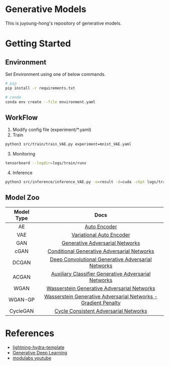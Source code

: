 # Generative Models

This is juyoung-hong's repository of generative models.

# Getting Started

## Environment

Set Environment using one of below commands.

```bash
# pip
pip install -r requirements.txt

# conda
conda env create --file environment.yaml
```

## WorkFlow

1. Modify config file (experiment/*.yaml)
2. Train
```bash
python3 src/train/train_VAE.py experiment=mnist_VAE.yaml
```
3. Monitoring
```bash
tensorboard --logdir=logs/train/runs
```
4. Inference
```bash
python3 src/inference/inference_VAE.py -o=result -d=cuda -ckpt logs/train/runs/2023-11-03_12-37-21/ckpt/model/epoch_29.pth
```

## Model Zoo

|Model Type|Docs|
|:---:|:---:|
|AE|[Auto Encoder](docs/AutoEncoder.md)|
|VAE|[Variational Auto Encoder](docs/VariationalAutoEncoder.md)|
|GAN|[Generative Adversarial Networks](docs/GAN.md)|
|cGAN|[Conditional Generative Adversarial Networks](docs/cGAN.md)|
|DCGAN|[Deep Convolutional Generative Adversarial Networks](docs/DCGAN.md)|
|ACGAN|[Auxiliary Classifier Generative Adversarial Networks](docs/ACGAN.md)|
|WGAN|[Wasserstein Generative Adversarial Networks](docs/WGAN.md)|
|WGAN-GP|[Wasserstein Generative Adversarial Networks - Gradient Penalty](docs/WGAN-GP.md)|
|CycleGAN|[Cycle Consistent Adversarial Networks](docs/CycleGAN.md)|

# References

- [lightning-hydra-template](https://github.com/ashleve/lightning-hydra-template)
- [Generative Deep Learning](https://www.oreilly.com/library/view/generative-deep-learning/9781492041931/)
- [modulabs youtube](https://www.youtube.com/watch?v=vZdEGcLU_8U)
